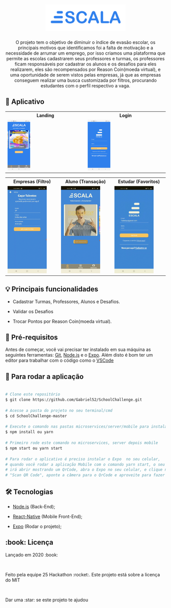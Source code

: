 <h1 align="center">
    <img style="width:50%" alt="Logo" title="Logo" src="img/logo.png">
</h1>

<p align="center"> 
  O projeto tem o objetivo de diminuir o índice de evasão escolar, os principais motivos que identificamos foi a falta de motivação e a necessidade de arrumar um emprego, por isso criamos uma plataforma que permite as escolas cadastrarem seus professores e turmas, os professores ficam responsáveis por cadastrar os alunos e os desafios para eles realizarem, eles são recompensados por Reason Coin(moeda virtual), e uma oportunidade de serem vistos pelas empresas, já que as empresas conseguem realizar uma busca customizada por filtros, procurando estudantes com o perfil respectivo a vaga.
</p>

## :iphone: Aplicativo
  <table>
    <tr>
      <th width="50%">
        Landing
      </th>
      <th width="50%">
        Login
      </th>
    </tr>
    <tr>
      <td>
          <img alt="Landing" title="Landing" style="width:30%;" src="img/landing.jpg">
      </td>
      <td>
      <img alt="Login" title="Give-Classes" width="580" style="width:30%;" src="img/escala(3).jpeg">
    </td>
    </tr>
  </table>

<table>
  <tr>
    <th width="33.3%">
      Empresas (Filtro) 
    </th>
    <th width="33.3%">
      Aluno (Transação)
    </th>
    <th width="33.3%">
      Estudar (Favoritos)
    </th>
  </tr>
  <tr>
    <td>
      <img alt="Filters" title="Filters" width="620" style="width:80%;" src="img/filtro.gif">
    </td>
    <td>
        <img alt="Transaction" title="Classes-List" width="620" style="width:80%;" src="img/aluno.gif">
    </td>
    <td>
        <img alt="F" title="Favorites" width="620" style="width:80%;" src="img/VID-20210117-WA0019.gif">
    </td>
  </tr>
</table>



## :bulb: Principais funcionalidades

* Cadastrar Turmas, Professores, Alunos e Desafios.

* Validar os Desafios

* Trocar Pontos por Reason Coin(moeda virtual).

## :wrench: Pré-requisitos

 Antes de começar, você vai precisar ter instalado em sua máquina as seguintes ferramentas:
[Git](https://git-scm.com), [Node.js](https://nodejs.org/en/) e o [Expo](https://expo.io/). 
Além disto é bom ter um editor para trabalhar com o código como o [VSCode](https://code.visualstudio.com/)

## :rocket: Para rodar a aplicação

```bash

# Clone este repositório
$ git clone https://github.com/Gabriel52/SchoolChallenge.git

# Acesse a pasta do projeto no seu terminal/cmd
$ cd SchoolChallenge-master

# Execute o comando nas pastas microservices/server/mobile para instalar todas as dependências
$ npm install ou yarn

# Primeiro rode este comando no microservices, server depois mobile
$ npm start ou yarn start

# Para rodar o aplicativo é preciso instalar o Expo  no seu celular,
# quando você rodar a aplicação Mobile com o comando yarn start, o seu navegador
# irá abrir mostrando um QrCode, abra o Expo no seu celular, e clique na opção
# "Scan QR Code", aponte a câmera para o QrCode e aproveite para fazer testes no Escala

```

## 🛠 Tecnologias

  * [Node.js](https://nodejs.org/en/) (Back-End);

  * [React-Native](https://reactnative.dev/) (Mobile Front-End);

  * [Expo](https://expo.io/) (Rodar o projeto);

<h2> :book: Licença </h2>
<p>Lançado em 2020 :book:</p></br>
<p>Feito pela equipe 25 Hackathon :rocket:. Este projeto está sobre a licença do MIT</p></br>
<p>Dar uma :star: se este projeto te ajudou</p>

